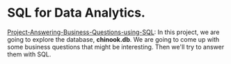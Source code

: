 # SQL for Data Analytics.
[Project-Answering-Business-Questions-using-SQL](https://github.com/hammadasif402/Project-Answering-Business-Questions-using-SQL/blob/main/Project-Answering%20Business%20Questions%20using%20SQL.ipynb): In this project, we are going to explore the database, **chinook.db**. We are going to come up with some business questions that might be interesting. Then we'll try to answer them with SQL.
